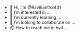 - 👋 Hi, I’m @Ravikanth3431
- 👀 I’m interested in ...
- 🌱 I’m currently learning ...
- 💞️ I’m looking to collaborate on ...
- 📫 How to reach me in hyd ...

<!---
Ravikanth3431/Ravikanth3431 is a ✨ special ✨ repository because its `README.md` (this file) appears on your GitHub profile.
You can click the Preview link to take a look at your changes.
--->
